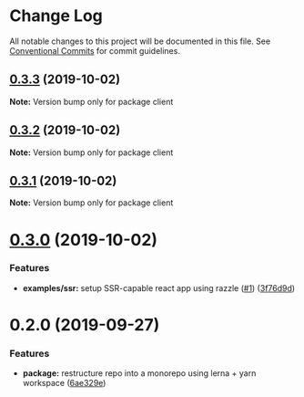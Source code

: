 # Change Log

All notable changes to this project will be documented in this file.
See [Conventional Commits](https://conventionalcommits.org) for commit guidelines.

## [0.3.3](https://github.com/jackyef/react-isomorphic-data/compare/client@0.3.2...client@0.3.3) (2019-10-02)

**Note:** Version bump only for package client





## [0.3.2](https://github.com/jackyef/react-isomorphic-data/compare/client@0.3.1...client@0.3.2) (2019-10-02)

**Note:** Version bump only for package client





## [0.3.1](https://github.com/jackyef/react-isomorphic-data/compare/client@0.3.0...client@0.3.1) (2019-10-02)

**Note:** Version bump only for package client





# [0.3.0](https://github.com/jackyef/react-isomorphic-data/compare/client@0.2.0...client@0.3.0) (2019-10-02)


### Features

* **examples/ssr:** setup SSR-capable react app using razzle ([#1](https://github.com/jackyef/react-isomorphic-data/issues/1)) ([3f76d9d](https://github.com/jackyef/react-isomorphic-data/commit/3f76d9d))





# 0.2.0 (2019-09-27)


### Features

* **package:** restructure repo into a monorepo using lerna + yarn workspace ([6ae329e](https://github.com/jackyef/react-isomorphic-data/commit/6ae329e))
